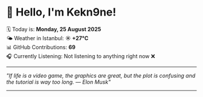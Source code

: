 # 👋 Hello, I'm Kekn9ne!

🗓️ Today is: **Monday, 25 August 2025**  
🌤️ Weather in Istanbul: **☀️   +27°C**  
📊 GitHub Contributions: **69**  
🎧 Currently Listening: Not listening to anything right now ❌

---

_"If life is a video game, the graphics are great, but the plot is confusing and the tutorial is way too long. — *Elon Musk*"_

---
